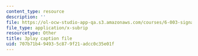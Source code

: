 ```yaml
---
content_type: resource
description: ''
file: https://ol-ocw-studio-app-qa.s3.amazonaws.com/courses/6-003-signals-and-systems-fall-2011/707b71b494935c879f21adcc0c35e01f_3D51nqZ-97Q.vtt
file_type: application/x-subrip
resourcetype: Other
title: 3play caption file
uid: 707b71b4-9493-5c87-9f21-adcc0c35e01f
---
```

